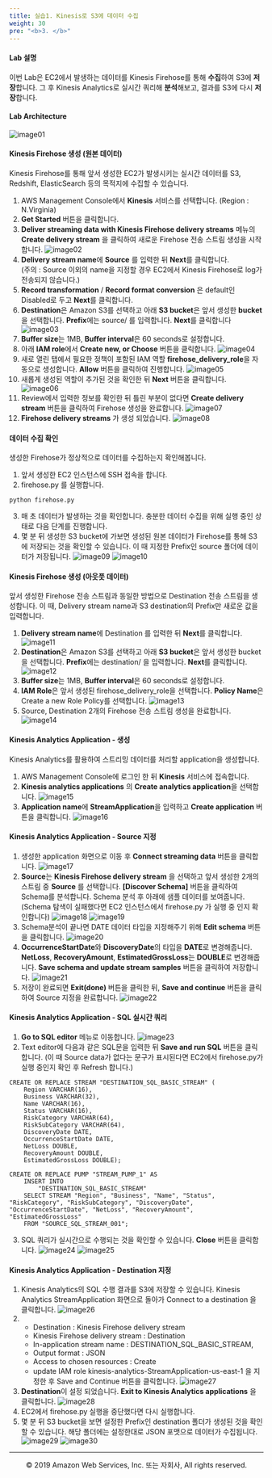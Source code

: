 ```yaml
---
title: 실습1. Kinesis로 S3에 데이터 수집
weight: 30
pre: "<b>3. </b>"
---
```


#### Lab 설명
이번 Lab은 EC2에서 발생하는 데이터를 Kinesis Firehose를 통해 **수집**하여 S3에 **저장**합니다. 그 후 Kinesis Analytics로 실시간 쿼리해 **분석**해보고, 결과를 S3에 다시 **저장**합니다.

#### Lab Architecture
![image01](images/01.png)

#### Kinesis Firehose 생성 (원본 데이터)
Kinesis Firehose를 통해 앞서 생성한 EC2가 발생시키는 실시간 데이터를 S3, Redshift, ElasticSearch 등의 목적지에 수집할 수 있습니다.<br/>

1. AWS Management Console에서 **Kinesis** 서비스를 선택합니다. (Region : N.Virginia)
2. **Get Started** 버튼을 클릭합니다.
3. **Deliver streaming data with Kinesis Firehose delivery streams** 메뉴의 **Create delivery stream** 을 클릭하여 새로운 Firehose 전송 스트림 생성을 시작합니다.
![image02](images/02.png)
4. **Delivery stream name**에 **Source** 를 입력한 뒤 **Next**를 클릭합니다.<br/>
(주의 : Source 이외의 name을 지정할 경우 EC2에서 Kinesis Firehose로 log가 전송되지 않습니다.)
5. **Record transformation** / **Record format conversion** 은 default인 Disabled로 두고 **Next**를 클릭합니다.
6. **Destination**은 Amazon S3를 선택하고 아래 **S3 bucket**은 앞서 생성한 **bucket**을 선택합니다. **Prefix**에는 source/ 를 입력합니다. **Next**를 클릭합니다
![image03](images/03.png)
7. **Buffer size**는 1MB, **Buffer interval**은 60 seconds로 설정합니다.
8. 아래 **IAM role**에서 **Create new, or Choose** 버튼을 클릭합니다.
![image04](images/04.png)
9. 새로 열린 탭에서 필요한 정책이 포함된 IAM 역할 **firehose_delivery_role**을 자동으로 생성합니다. **Allow** 버튼을 클릭하여 진행합니다.
![image05](images/05.png)
10. 새롭게 생성된 역할이 추가된 것을 확인한 뒤 **Next** 버튼을 클릭합니다.
![image06](images/06.png)
11. Review에서 입력한 정보를 확인한 뒤 틀린 부분이 없다면 **Create delivery stream** 버튼을 클릭하여 Firehose 생성을 완료합니다.
![image07](images/07.png)
12. **Firehose delivery streams** 가 생성 되었습니다.
![image08](images/08.png)

#### 데이터 수집 확인
생성한 Firehose가 정상적으로 데이터를 수집하는지 확인해봅니다.<br/>

1. 앞서 생성한 EC2 인스턴스에 SSH 접속을 합니다.
2. firehose.py 를 실행합니다.

``` markup
python firehose.py
```

3. 매 초 데이터가 발생하는 것을 확인합니다. 충분한 데이터 수집을 위해 실행 중인 상태로 다음 단계를 진행합니다.
4. 몇 분 뒤 생성한 S3 bucket에 가보면 생성된 원본 데이터가 Firehose를 통해 S3에 저장되는 것을 확인할 수 있습니다. 이 때 지정한 Prefix인 source 폴더에 데이터가 저장됩니다.
![image09](images/09.png)
![image10](images/10.png)

#### Kinesis Firehose 생성 (아웃풋 데이터)
앞서 생성한 Firehose 전송 스트림과 동일한 방법으로 Destination 전송 스트림을 생성합니다. 이 때, Delivery stream name과 S3 destination의 Prefix만 새로운 값을 입력합니다.<br/>

1. **Delivery stream name**에 Destination 를 입력한 뒤 **Next**를 클릭합니다.
![image11](images/11.png)
2. **Destination**은 Amazon S3를 선택하고 아래 **S3 bucket**은 앞서 생성한 bucket을 선택합니다. **Prefix**에는 destination/ 을 입력합니다. **Next**를 클릭합니다.
![image12](images/12.png)
3. **Buffer size**는 1MB, **Buffer interval**은 60 seconds로 설정합니다.
4. **IAM Role**은 앞서 생성된 firehose_delivery_role을 선택합니다. **Policy Name**은 Create a new Role Policy를 선택합니다.
![image13](images/13.png)
5. Source, Destination 2개의 Firehose 전송 스트림 생성을 완료합니다.
![image14](images/14.png)

#### Kinesis Analytics Application - 생성
Kinesis Analytics를 활용하여 스트리밍 데이터를 처리할 application을 생성합니다.<br/>

1. AWS Management Console에 로그인 한 뒤 **Kinesis** 서비스에 접속합니다.
2. **Kinesis analytics applications** 의 **Create analytics application**을 선택합니다.
![image15](images/15.png)
3. **Application name**에 **StreamApplication**을 입력하고 **Create application** 버튼을 클릭합니다.
![image16](images/16.png)

#### Kinesis Analytics Application - Source 지정
1. 생성한 application 화면으로 이동 후 **Connect streaming data** 버튼을 클릭합니다.
![image17](images/17.png)
2. **Source**는 **Kinesis Firehose delivery stream** 을 선택하고 앞서 생성한 2개의 스트림 중 **Source** 를 선택합니다. **[Discover Schema]** 버튼을 클릭하여 Schema를 분석합니다. Schema 분석 후 아래에 샘플 데이터를 보여줍니다. (Schema 탐색이 실패했다면 EC2 인스턴스에서 firehose.py 가 실행 중 인지 확인합니다)
![image18](images/18.png)
![image19](images/19.png)
3. Schema분석이 끝나면 DATE 데이터 타입을 지정해주기 위해 **Edit schema** 버튼을 클릭합니다.
![image20](images/20.png)
4. **OccurrenceStartDate**와 **DiscoveryDate**의 타입을 **DATE**로 변경해줍니다. **NetLoss**, **RecoveryAmount**, **EstimatedGrossLoss**는 **DOUBLE**로 변경해줍니다. **Save schema and update stream samples** 버튼을 클릭하여 저장합니다.
![image21](images/21.png)
5. 저장이 완료되면 **Exit(done)** 버튼을 클릭한 뒤, **Save and continue** 버튼을 클릭하여 Source 지정을 완료합니다.
![image22](images/22.png)

#### Kinesis Analytics Application - SQL 실시간 쿼리
1. **Go to SQL editor** 메뉴로 이동합니다.
![image23](images/23.png)
2. Text editor에 다음과 같은 SQL문을 입력한 뒤 **Save and run SQL** 버튼을 클릭합니다. (이 때 Source data가 없다는 문구가 표시된다면 EC2에서 firehose.py가 실행 중인지 확인 후 Refresh 합니다.)

``` markup
CREATE OR REPLACE STREAM "DESTINATION_SQL_BASIC_STREAM" (
    Region VARCHAR(16), 
    Business VARCHAR(32), 
    Name VARCHAR(16), 
    Status VARCHAR(16), 
    RiskCategory VARCHAR(64), 
    RiskSubCategory VARCHAR(64),
    DiscoveryDate DATE, 
    OccurrenceStartDate DATE, 
    NetLoss DOUBLE,
    RecoveryAmount DOUBLE, 
    EstimatedGrossLoss DOUBLE);

CREATE OR REPLACE PUMP "STREAM_PUMP_1" AS 
    INSERT INTO
        "DESTINATION_SQL_BASIC_STREAM"
    SELECT STREAM "Region", "Business", "Name", "Status", "RiskCategory", "RiskSubCategory", "DiscoveryDate", "OccurrenceStartDate", "NetLoss", "RecoveryAmount", "EstimatedGrossLoss" 
    FROM "SOURCE_SQL_STREAM_001";
```

3. SQL 쿼리가 실시간으로 수행되는 것을 확인할 수 있습니다. **Close** 버튼을 클릭합니다.
![image24](images/24.png)
![image25](images/25.png)

#### Kinesis Analytics Application - Destination 지정
1. Kinesis Analytics의 SQL 수행 결과를 S3에 저장할 수 있습니다. Kinesis Analytics StreamApplication 화면으로 돌아가 Connect to a destination 을 클릭합니다.
![image26](images/26.png)
2. 
    * Destination : Kinesis Firehose delivery stream
    * Kinesis Firehose delivery stream : Destination
    * In-application stream name : DESTINATION_SQL_BASIC_STREAM,
    * Output format : JSON
    * Access to chosen resources : Create
    * update IAM role kinesis-analytics-StreamApplication-us-east-1 
을 지정한 후 Save and Continue 버튼을 클릭합니다.
![image27](images/27.png)
3. **Destination**이 설정 되었습니다. **Exit to Kinesis Analytics applications** 을 클릭합니다.
![image28](images/28.png)
4. EC2에서 firehose.py 실행을 중단했다면 다시 실행합니다.
5. 몇 분 뒤 S3 bucket을 보면 설정한 Prefix인 destination 폴더가 생성된 것을 확인할 수 있습니다. 해당 폴더에는 설정한대로 JSON 포맷으로 데이터가 수집됩니다.
![image29](images/29.png)
![image30](images/30.png)

---
<p align="center">
© 2019 Amazon Web Services, Inc. 또는 자회사, All rights reserved.
</p>